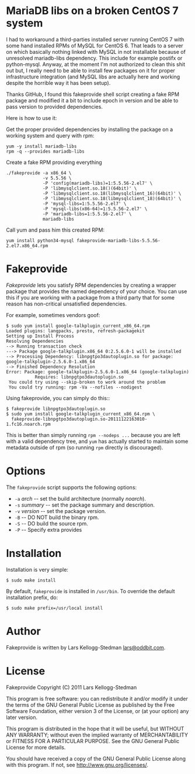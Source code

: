MariaDB libs on a broken CentOS 7 system
========================================

I had to workaround a third-parties installed server running CentOS 7 with some hand installed RPMs of MySQL for CentOS 6.
That leads to a server on which basically nothing linked with MySQL in not installable because of unresolved mariadb-libs dependency. This include for example postifx or python-mysql.
Anyway, at the moment I'm not authorized to clean this shit out but, I really need to be able to install few packages on it for proper infrastructure integration (and MySQL libs are actually here and working despite the horrible way it has been setup).

Thanks GitHub, I found this fakeprovide shell script creating a fake RPM package and modified it a bit to include epoch in version and be able to pass version to provided dependencies.

Here is how to use it:

Get the proper provided dependencies by installing the package on a working system and query with rpm:

```
yum -y install mariadb-libs
rpm -q --provides mariadb-libs
```

Create a fake RPM providing everything

```
./fakeprovide -a x86_64 \
              -v 5.5.56 \
              -P 'config(mariadb-libs)=1:5.5.56-2.el7' \
              -P 'libmysqlclient.so.18()(64bit)' \
              -P 'libmysqlclient.so.18(libmysqlclient_16)(64bit)' \
              -P 'libmysqlclient.so.18(libmysqlclient_18)(64bit)' \
              -P 'mysql-libs=1:5.5.56-2.el7' \
              -P 'mysql-libs(x86-64)=1:5.5.56-2.el7' \
              -P 'mariadb-libs=1:5.5.56-2.el7' \
              mariadb-libs
```

Call yum and pass him this created RPM:

```
yum install python34-mysql fakeprovide-mariadb-libs-5.5.56-2.el7.x86_64.rpm

```


Fakeprovide
===========

*Fakeprovide* lets you satisfy RPM dependencies by creating a wrapper
package that provides the named dependency of your choice.  You can use
this if you are working with a package from a third party that for some
reason has non-critical unsatisfied dependencies.

For example, sometimes vendors goof:

    $ sudo yum install google-talkplugin_current_x86_64.rpm
    Loaded plugins: langpacks, presto, refresh-packagekit
    Setting up Install Process
    Resolving Dependencies
    --> Running transaction check
    ---> Package google-talkplugin.x86_64 0:2.5.6.0-1 will be installed
    --> Processing Dependency: libnpgtpo3dautoplugin.so for package: google-talkplugin-2.5.6.0-1.x86_64
    --> Finished Dependency Resolution
    Error: Package: google-talkplugin-2.5.6.0-1.x86_64 (google-talkplugin)
               Requires: libnpgtpo3dautoplugin.so
     You could try using --skip-broken to work around the problem
     You could try running: rpm -Va --nofiles --nodigest

Using fakeprovide, you can simply do this::

    $ fakeprovide libnpgtpo3dautoplugin.so
    $ sudo yum install google-talkplugin_current_x86_64.rpm \
      fakeprovide-libnpgtpo3dautoplugin.so-20111122163010-1.fc16.noarch.rpm

This is better than simply running `rpm --nodeps ...` because you are left
with a valid dependency tree, and `yum` has actually started to maintain some
metadata outside of rpm (so running `rpm` directly is discouraged).

Options
=======

The `fakeprovide` script supports the following options:

- `-a` *arch* -- set the build architecture (normally *noarch*).
- `-s` *summary* -- set the package summary and description.
- `-v` *version* -- set the package version.
- `-B` -- DO NOT build the binary rpm.
- `-S` -- DO build the source rpm.
- `-P` -- Specify extra provides

Installation
============

Installation is very simple:

    $ sudo make install

By default, `fakeprovide` is installed in `/usr/bin`.  To override the
default installation prefix, do:

    $ sudo make prefix=/usr/local install

Author
======

Fakeprovide is written by Lars Kellogg-Stedman <lars@oddbit.com>.

License
=======

Fakeprovide
Copyright (C) 2011 Lars Kellogg-Stedman

This program is free software: you can redistribute it and/or modify
it under the terms of the GNU General Public License as published by
the Free Software Foundation, either version 3 of the License, or
(at your option) any later version.

This program is distributed in the hope that it will be useful,
but WITHOUT ANY WARRANTY; without even the implied warranty of
MERCHANTABILITY or FITNESS FOR A PARTICULAR PURPOSE.  See the
GNU General Public License for more details.

You should have received a copy of the GNU General Public License
along with this program.  If not, see <http://www.gnu.org/licenses/>.

